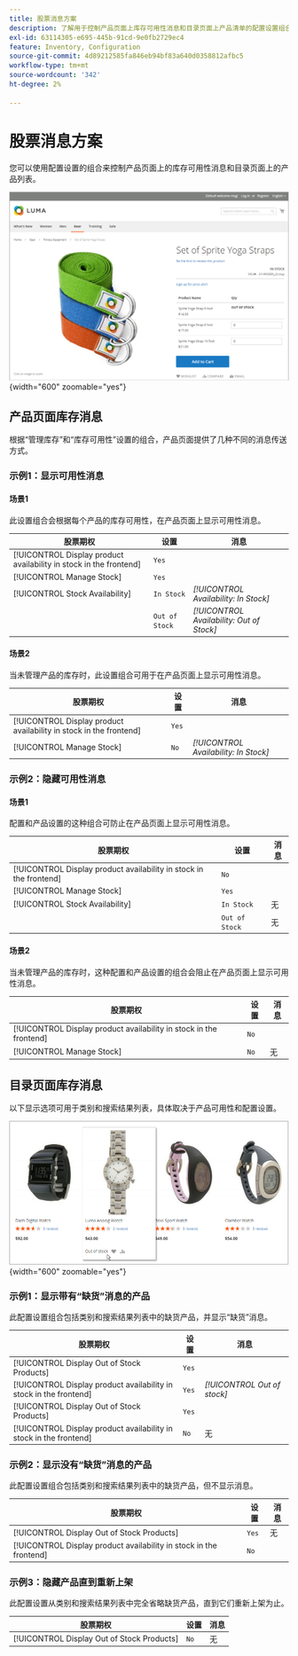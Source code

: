 ```yaml
---
title: 股票消息方案
description: 了解用于控制产品页面上库存可用性消息和目录页面上产品清单的配置设置组合。
exl-id: 63114305-e695-445b-91cd-9e0fb2729ec4
feature: Inventory, Configuration
source-git-commit: 4d89212585fa846eb94bf83a640d0358812afbc5
workflow-type: tm+mt
source-wordcount: '342'
ht-degree: 2%

---
```


# 股票消息方案

您可以使用配置设置的组合来控制产品页面上的库存可用性消息和目录页面上的产品列表。

![带有“缺货”消息的分组产品](assets/storefront-out-of-stock-message.png){width="600" zoomable="yes"}

## 产品页面库存消息

根据“管理库存”和“库存可用性”设置的组合，产品页面提供了几种不同的消息传送方式。

### 示例1：显示可用性消息

#### 场景1

此设置组合会根据每个产品的库存可用性，在产品页面上显示可用性消息。

| 股票期权 | 设置 | 消息 |
|--|--|--|
| [!UICONTROL Display product availability in stock in the frontend] | `Yes` | |
| [!UICONTROL Manage Stock] | `Yes` | |
| [!UICONTROL Stock Availability] | `In Stock` | _[!UICONTROL Availability: In Stock]_ |
| | `Out of Stock` | _[!UICONTROL Availability: Out of Stock]_ |

#### 场景2

当未管理产品的库存时，此设置组合可用于在产品页面上显示可用性消息。

| 股票期权 | 设置 | 消息 |
|--|--|--|
| [!UICONTROL Display product availability in stock in the frontend] | `Yes` |  |
| [!UICONTROL Manage Stock] | `No` | _[!UICONTROL Availability: In Stock]_ |

### 示例2：隐藏可用性消息

#### 场景1

配置和产品设置的这种组合可防止在产品页面上显示可用性消息。

| 股票期权 | 设置 | 消息 |
|--|--|--|
| [!UICONTROL Display product availability in stock in the frontend] | `No` |  |
| [!UICONTROL Manage Stock] | `Yes` |  |
| [!UICONTROL Stock Availability] | `In Stock` | 无 |
|  | `Out of Stock` | 无 |

#### 场景2

当未管理产品的库存时，这种配置和产品设置的组合会阻止在产品页面上显示可用性消息。

| 股票期权 | 设置 | 消息 |
|--|--|--|
| [!UICONTROL Display product availability in stock in the frontend] | `No` |  |
| [!UICONTROL Manage Stock] | `No` | 无 |

## 目录页面库存消息

以下显示选项可用于类别和搜索结果列表，具体取决于产品可用性和配置设置。

![类别页面上的缺货消息](assets/storefront-out-of-stock-catalog-page.png){width="600" zoomable="yes"}

### 示例1：显示带有“缺货”消息的产品

此配置设置组合包括类别和搜索结果列表中的缺货产品，并显示“缺货”消息。

| 股票期权 | 设置 | 消息 |
|--|--|--|
| [!UICONTROL Display Out of Stock Products] | `Yes` |  |
| [!UICONTROL Display product availability in stock in the frontend] | `Yes` | _[!UICONTROL Out of stock]_ |
| [!UICONTROL Display Out of Stock Products] | `Yes` |  |
| [!UICONTROL Display product availability in stock in the frontend] | `No` | 无 |

### 示例2：显示没有“缺货”消息的产品

此配置设置组合包括类别和搜索结果列表中的缺货产品，但不显示消息。

| 股票期权 | 设置 | 消息 |
|--|--|--|
| [!UICONTROL Display Out of Stock Products] | `Yes` | 无 |
| [!UICONTROL Display product availability in stock in the frontend] | `No` |  |

### 示例3：隐藏产品直到重新上架

此配置设置从类别和搜索结果列表中完全省略缺货产品，直到它们重新上架为止。

| 股票期权 | 设置 | 消息 |
|--|--|--|
| [!UICONTROL Display Out of Stock Products] | `No` | 无 |
